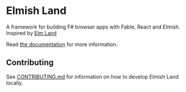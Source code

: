 # Elmish Land

A framework for building F# browser apps with Fable, React and Elmish. Inspired by [Elm Land](https://elm.land)

Read [the documentation](https://elmish.land) for more information.

## Contributing

See [CONTRIBUTING.md](CONTRIBUTING.md) for information on how to develop Elmish Land locally.
